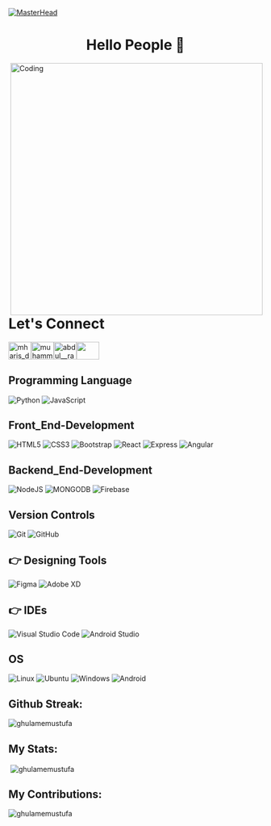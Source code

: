 [![MasterHead](https://blogger.googleusercontent.com/img/b/R29vZ2xl/AVvXsEhKRsuaLtdplodnwP0mbYICFdPvaut42Ep5G6r6SnWudhvSSPUsZi8g_vQa5vTMiD6Khu0GjBFoM7r545lOScFw5yZbYoklUj1aKbAds1SVasq15tohCkepat3tTk5rxPbcC2TdHpG86nYCGqLo7x39SocVFq3MlKd-gtk-oxRfo1FmapX4gcBxVJEcGQ/s16000/USAMA.png)](https://rishavchanda.io)

<h1 align="center">Hello People 👋</h1>

<img align="right" alt="Coding" width="500" src="https://cdn.filestackcontent.com/efbSR18hT5uRKuo0zoMA">

# Let's Connect
<p align="left">
<a href="https://twitter.com/" target="blank"><img align="center" src="https://raw.githubusercontent.com/rahuldkjain/github-profile-readme-generator/master/src/images/icons/Social/twitter.svg" alt="mharis_dev" height="35" width="45" /></a><a href="https://www.linkedin.com/in/mustafa-kashif-45b639216" target="blank"><img align="center" src="https://raw.githubusercontent.com/rahuldkjain/github-profile-readme-generator/master/src/images/icons/Social/linked-in-alt.svg" alt="muhammad-haris-dev" height="35" width="45" /></a><a href="https://instagram.com/mustafakashif_18?igshid=ZDdkNTZiNTM=" target="blank"><img align="center" src="https://raw.githubusercontent.com/rahuldkjain/github-profile-readme-generator/master/src/images/icons/Social/instagram.svg" alt="abdul__rafay_khan" height="35" width="45" /></a><a href="https://www.facebook.com/profile.php?id=100010327087020" target="blank"><img align="center" src="https://raw.githubusercontent.com/rahuldkjain/github-profile-readme-generator/master/src/images/icons/Social/facebook.svg" alt="" height="35" width="45" /></a></p>


## Programming Language
![Python](https://img.shields.io/badge/python-%23323330.svg?style=for-the-badge&logo=python&logoColor=#5DADE2)
![JavaScript](https://img.shields.io/badge/javascript-%23323330.svg?style=for-the-badge&logo=javascript&logoColor=%23F7DF1E)


## Front_End-Development
![HTML5](https://img.shields.io/badge/html5-%23E34F26.svg?style=for-the-badge&logo=html5&logoColor=white)
![CSS3](https://img.shields.io/badge/css3-%231572B6.svg?style=for-the-badge&logo=css3&logoColor=white)
![Bootstrap](https://img.shields.io/badge/bootstrap-%23563D7C.svg?style=for-the-badge&logo=bootstrap&logoColor=white)
![React](https://img.shields.io/badge/react-3498DB?style=for-the-badge&logo=react&logoColor=white)
![Express](https://img.shields.io/badge/express-5DADE2?style=for-the-badge&logo=express&logoColor=white)
![Angular](https://img.shields.io/badge/angular-E74C3C?style=for-the-badge&logo=angular&logoColor=white)

## Backend_End-Development
![NodeJS](https://img.shields.io/badge/nodejs-1D8348?style=for-the-badge&logo=node.js&logoColor=white)
![MONGODB](https://img.shields.io/badge/Mongodb-17202A?style=for-the-badge&logo=mongodb&logoColor=green)
![Firebase](https://img.shields.io/badge/Firebase-FCC624?style=for-the-badge&logo=firebase&logoColor=white)

## Version Controls
![Git](https://img.shields.io/badge/git-%23F05033.svg?style=for-the-badge&logo=git&logoColor=white)
![GitHub](https://img.shields.io/badge/github-%23121011.svg?style=for-the-badge&logo=github&logoColor=white)

## 👉 Designing Tools
![Figma](https://img.shields.io/badge/figma-%23F24E1E.svg?style=for-the-badge&logo=figma&logoColor=white)
![Adobe XD](https://img.shields.io/badge/Adobe%20xd-8E44AD.svg?style=for-the-badge&logo=Adobe%20XD&logoColor=white)

## 👉 IDEs
![Visual Studio Code](https://img.shields.io/badge/Visual%20Studio%20Code-0078d7.svg?style=for-the-badge&logo=visual-studio-code&logoColor=white)
![Android Studio](https://img.shields.io/badge/android%20Studio-2ECC71.svg?style=for-the-badge&logo=android-studio&logoColor=white)

## OS
![Linux](https://img.shields.io/badge/Linux-FCC624?style=for-the-badge&logo=linux&logoColor=black)
![Ubuntu](https://img.shields.io/badge/Ubuntu-E95420?style=for-the-badge&logo=ubuntu&logoColor=white)
![Windows](https://img.shields.io/badge/Windows-0078D6?style=for-the-badge&logo=windows&logoColor=white)
![Android](https://img.shields.io/badge/Android-3DDC84?style=for-the-badge&logo=android&logoColor=white)


<h2>Github Streak:</h2>
<p><img align="center" src="https://github-readme-streak-stats.herokuapp.com/?user=ghulamemustufa&" alt="ghulamemustufa" /></p>

<h2>My Stats:</h2>
<p>&nbsp;<img align="center" src="https://github-readme-stats.vercel.app/api?username=ghulamemustufa&show_icons=true&locale=en" alt="ghulamemustufa" /></p>

<h2>My Contributions:</h2>
<p><img align="left" src="https://github-readme-stats.vercel.app/api/top-langs?username=ghulamemustufa&show_icons=true&locale=en&layout=compact" alt="ghulamemustufa" /></p>
